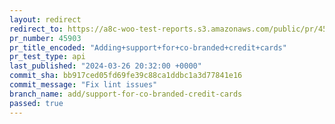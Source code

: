 ```yaml
---
layout: redirect
redirect_to: https://a8c-woo-test-reports.s3.amazonaws.com/public/pr/45903/api/index.html
pr_number: 45903
pr_title_encoded: "Adding+support+for+co-branded+credit+cards"
pr_test_type: api
last_published: "2024-03-26 20:32:00 +0000"
commit_sha: bb917ced05fd69fe39c88ca1ddbc1a3d77841e16
commit_message: "Fix lint issues"
branch_name: add/support-for-co-branded-credit-cards
passed: true
---
```

